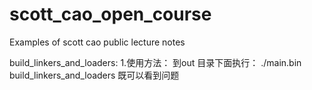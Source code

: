 # scott_cao_open_course
Examples of scott cao public lecture notes

build_linkers_and_loaders:
   1.使用方法： 到out 目录下面执行：  ./main.bin build_linkers_and_loaders 既可以看到问题
